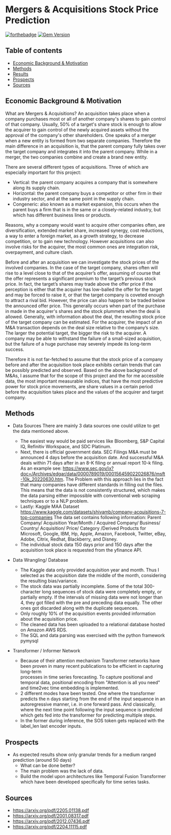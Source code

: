 # Mergers & Acquisitions Stock Price Prediction
[![forthebadge](https://forthebadge.com/images/badges/built-with-science.svg)](https://forthebadge.com)
[![Gem Version](https://badge.fury.io/rb/colorls.svg)](https://badge.fury.io/rb/colorls)
## Table of contents
- [Economic Background & Motivation](#motivation)
- [Methods](#methods)
- [Results](#results)
- [Prospects](#prospects)
- [Sources](#sources)

## Economic Background & Motivation

What are Mergers & Acquisitions? 
An acquisition takes place when a company purchases most or all of another company's shares to gain control of that company. Usually, 50% of a target's share stock is enough to allow the acquirer to gain control of the newly acquired assets without the approval of the company's other shareholders.
One speaks of a merger when a new entity is formed from two separate companies. Therefore the main difference in an acquisition is, that the parent company fully takes over the target company and integrates it into the parent company. While in a merger, the two companies combine and create a brand new entity. 

There are several different types of acquisitions. Three of which are especially important for this project:
* Vertical: the parent company acquires a company that is somewhere along its supply chain.
* Horizontal: the parent company buys a competitor or other firm in their industry sector, and at the same point in the supply chain.
* Congeneric: also known as a market expansion, this occurs when the parent buys a firm that is in the same or a closely-related industry, but which has different business lines or products.

Reasons, why a company would want to acquire other companies often, are diversification, extended market share, increased synergy, cost reductions, a way to enter a foreign market, as a growth strategy, to decrease competition, or to gain new technology.
However acquisitions can also involve risks for the acquirer, the most common ones are integration risk, overpayment, and culture clash. 

Before and after an acquisition we can investigate the stock prices of the involved companies.
In the case of the target company, shares often will rise to a level close to that of the acquirer’s offer, assuming of course that the offer represents a significant premium to the target’s previous stock price. In fact, the target’s shares may trade above the offer price if the perception is either that the acquirer has low-balled the offer for the target and may be forced to raise it, or that the target company is coveted enough to attract a rival bid.
However, the price can also happen to be traded below the announced offer price. This generally occurs when part of the purchase in made in the acquirer's shares and the stock plummets when the deal is allowed. Generally, with information about the deal, the resulting stock price of the target company can be estimated.
For the acquirer, the impact of an M&A transaction depends on the deal size relative to the company’s size. The larger the potential target, the bigger the risk to the acquirer. A company may be able to withstand the failure of a small-sized acquisition, but the failure of a huge purchase may severely impede its long-term success.

Therefore it is not far-fetched to assume that the stock price of a company before and after the acquisition took place exhibits certain trends that can be possibly predicted and observed. Based on the above background of M&As, I assume that for the scope of this project and the for me accessible data, the most important measurable indices, that have the most predictive power for stock price movements,  are share values in a certain period before the acquisition takes place and the values of the acquirer and target company.





## Methods
 - Data Sources
    There are mainly 3 data sources one could utilize to get the data mentioned above.
    - The easiest way would be paid services like Bloomberg, S&P Capital IQ, Refinitiv Workspace, and SDC Platinum.
    - Next, there is official government data. SEC Filings M&A must be announced 4 days before the acquisition date. And successful M&A deals within 71 days after in an 8-K filing or annual report 10-k filing. As an example see: https://www.sec.gov/ix?doc=/Archives/edgar/data/0000789019/000156459022026876/msft-10k_20220630.htm.
    The Problem with this approach lies in the fact that many companies have different standards in filling out the files. This means that the data is not consistently structured, which makes the data parsing either impossible with conventional web scraping techniques or to a NLP problem.
    - Lastly: Kaggle MAA Dataset https://www.kaggle.com/datasets/shivamb/company-acquisitions-7-top-companies
     The data set contains following information: Parent Company/ Acquisition Year/Month / Acquired Company/ Business/ Country/ Acquisition/ Price/ Category /Derived Products 
     for Microsoft, Google, IBM, Hp, Apple, Amazon, Facebook, Twitter, eBay, Adobe, Citrix, Redhat, Blackberry, and Disney.
    - The individual stock data 150 days prior and 150 days after the acquisition took place is requested from the yfinance API.
  
 - Data Wrangling/ Database
    - The Kaggle data only provided acquisition year and month. Thus I selected as the acquisition date the middle of the month, considering the resulting bias/variance.
    - The stock data was partially incomplete. Some of the total 300-character long sequences of stock data were completely empty, or partially empty. If the intervals of missing data were not longer than 4, they got filled with the pre and preceding data equally. The other ones got discarded along with the duplicate sequences.
    - Only roughly 10% of the acquisition events provided information about the acquisition price.
    - The cleaned data has been uploaded to a relational database hosted on Amazon AWS RDS.
    - The SQL and data parsing was exercised with the python framework pymysql
 - Transformer / Informer Network
    - Because of their attention mechanism Transformer networks have been proven in many recent publications to be efficient in capturing long-term   
   processes in time series forecasting. To capture positional and temporal data, positional encoding from "Attention is all you need" and time2vec time 
   embedding is implemented.
   - 2 different modes have been tested. One where the transformer predicts the n days starting from the end of the input sequence in an autoregressive 
  manner, i.e. in one forward pass. And classically, where the next time point following the input sequence is predicted which gets fed into the 
  transformer for predicting multiple steps.
   - In the former during inference, the SOS token gets replaced with the label_len last encoder inputs.

## Prospects
- As expected results show only granular trends for a medium ranged prediction (around 50 days)
  - What can be done better?
  - The main problem was the lack of data.
  - Build the model upon architectures like Temporal Fusion Transformer which have been developed specifically for time series tasks.
## Sources

* https://arxiv.org/pdf/2205.01138.pdf
* https://arxiv.org/pdf/2001.08317.pdf
* https://arxiv.org/pdf/2012.07436.pdf
* https://arxiv.org/pdf/2204.11115.pdf
